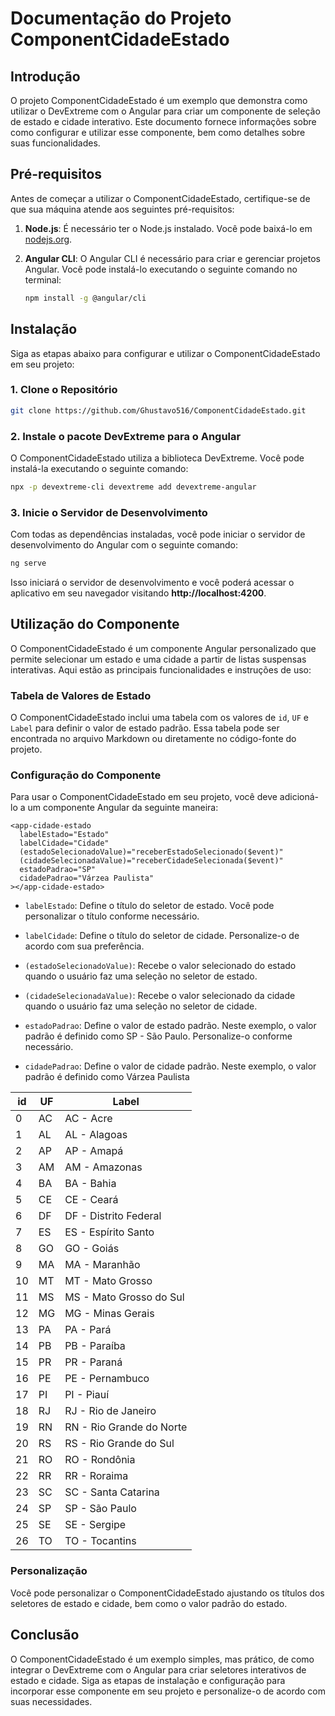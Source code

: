 # Documentação do Projeto ComponentCidadeEstado

## Introdução

O projeto ComponentCidadeEstado é um exemplo que demonstra como utilizar o DevExtreme com o Angular para criar um componente de seleção de estado e cidade interativo. Este documento fornece informações sobre como configurar e utilizar esse componente, bem como detalhes sobre suas funcionalidades.

## Pré-requisitos

Antes de começar a utilizar o ComponentCidadeEstado, certifique-se de que sua máquina atende aos seguintes pré-requisitos:

1. **Node.js**: É necessário ter o Node.js instalado. Você pode baixá-lo em [nodejs.org](https://nodejs.org/).

2. **Angular CLI**: O Angular CLI é necessário para criar e gerenciar projetos Angular. Você pode instalá-lo executando o seguinte comando no terminal:

   ```bash
   npm install -g @angular/cli
   ```

## Instalação

Siga as etapas abaixo para configurar e utilizar o ComponentCidadeEstado em seu projeto:

### 1. Clone o Repositório

```bash
git clone https://github.com/Ghustavo516/ComponentCidadeEstado.git
```

### 2. Instale o pacote DevExtreme para o Angular

O ComponentCidadeEstado utiliza a biblioteca DevExtreme. Você pode instalá-la executando o seguinte comando:

```bash
npx -p devextreme-cli devextreme add devextreme-angular
```

### 3. Inicie o Servidor de Desenvolvimento

Com todas as dependências instaladas, você pode iniciar o servidor de desenvolvimento do Angular com o seguinte comando:

```bash
ng serve
```

Isso iniciará o servidor de desenvolvimento e você poderá acessar o aplicativo em seu navegador visitando **http://localhost:4200**.

## Utilização do Componente

O ComponentCidadeEstado é um componente Angular personalizado que permite selecionar um estado e uma cidade a partir de listas suspensas interativas. Aqui estão as principais funcionalidades e instruções de uso:

### Tabela de Valores de Estado

O ComponentCidadeEstado inclui uma tabela com os valores de `id`, `UF` e `Label` para definir o valor de estado padrão. Essa tabela pode ser encontrada no arquivo Markdown ou diretamente no código-fonte do projeto.

### Configuração do Componente

Para usar o ComponentCidadeEstado em seu projeto, você deve adicioná-lo a um componente Angular da seguinte maneira:

```angular
<app-cidade-estado 
  labelEstado="Estado" 
  labelCidade="Cidade"
  (estadoSelecionadoValue)="receberEstadoSelecionado($event)"
  (cidadeSelecionadaValue)="receberCidadeSelecionada($event)"
  estadoPadrao="SP"
  cidadePadrao="Várzea Paulista"
></app-cidade-estado>
```

- `labelEstado`: Define o título do seletor de estado. Você pode personalizar o título conforme necessário.

- `labelCidade`: Define o título do seletor de cidade. Personalize-o de acordo com sua preferência.

- `(estadoSelecionadoValue)`: Recebe o valor selecionado do estado quando o usuário faz uma seleção no seletor de estado. 

- `(cidadeSelecionadaValue)`: Recebe o valor selecionado da cidade quando o usuário faz uma seleção no seletor de cidade. 

- `estadoPadrao`: Define o valor de estado padrão. Neste exemplo, o valor padrão é definido como SP - São Paulo. Personalize-o conforme necessário.
- `cidadePadrao`: Define o valor de cidade padrão. Neste exemplo, o valor padrão é definido como Várzea Paulista

| id | UF | Label               |
|----|----|---------------------|
| 0  | AC | AC - Acre           |
| 1  | AL | AL - Alagoas        |
| 2  | AP | AP - Amapá          |
| 3  | AM | AM - Amazonas       |
| 4  | BA | BA - Bahia          |
| 5  | CE | CE - Ceará          |
| 6  | DF | DF - Distrito Federal |
| 7  | ES | ES - Espírito Santo |
| 8  | GO | GO - Goiás          |
| 9  | MA | MA - Maranhão       |
| 10 | MT | MT - Mato Grosso    |
| 11 | MS | MS - Mato Grosso do Sul |
| 12 | MG | MG - Minas Gerais   |
| 13 | PA | PA - Pará           |
| 14 | PB | PB - Paraíba        |
| 15 | PR | PR - Paraná         |
| 16 | PE | PE - Pernambuco     |
| 17 | PI | PI - Piauí          |
| 18 | RJ | RJ - Rio de Janeiro |
| 19 | RN | RN - Rio Grande do Norte |
| 20 | RS | RS - Rio Grande do Sul |
| 21 | RO | RO - Rondônia       |
| 22 | RR | RR - Roraima        |
| 23 | SC | SC - Santa Catarina |
| 24 | SP | SP - São Paulo      |
| 25 | SE | SE - Sergipe        |
| 26 | TO | TO - Tocantins      |


### Personalização

Você pode personalizar o ComponentCidadeEstado ajustando os títulos dos seletores de estado e cidade, bem como o valor padrão do estado.

## Conclusão

O ComponentCidadeEstado é um exemplo simples, mas prático, de como integrar o DevExtreme com o Angular para criar seletores interativos de estado e cidade. Siga as etapas de instalação e configuração para incorporar esse componente em seu projeto e personalize-o de acordo com suas necessidades.
